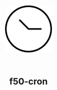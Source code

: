 <p align="center">
  <img src="./logo.jpg" width="150" />
</p>

<h1 align="center">
  <br>
  f50-cron
</h1>
